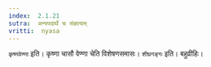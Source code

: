 ```yaml
---
index:  2.1.21
sutra:  अन्यपदार्थे च संज्ञायाम्
vritti:  nyasa
---
```


`कृष्णवेण्णा` इति। कृष्णा चासौ वेण्णा चेति विशेषणसमासः। `शीघ्रगङ्गः` इति। बहुव्रीहिः।

